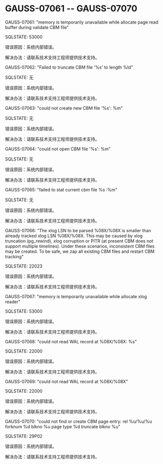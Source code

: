 # GAUSS-07061 -- GAUSS-07070

GAUSS-07061: "memory is temporarily unavailable while allocate page read buffer during validate CBM file"

SQLSTATE: 53000

错误原因：系统内部错误。

解决办法：请联系技术支持工程师提供技术支持。

GAUSS-07062: "Failed to truncate CBM file '%s' to length %ld"

SQLSTATE: 无

错误原因：系统内部错误。

解决办法：请联系技术支持工程师提供技术支持。

GAUSS-07063: "could not create new CBM file '%s': %m"

SQLSTATE: 无

错误原因：系统内部错误。

解决办法：请联系技术支持工程师提供技术支持。

GAUSS-07064: "could not open CBM file '%s': %m"

SQLSTATE: 无

错误原因：系统内部错误。

解决办法：请联系技术支持工程师提供技术支持。

GAUSS-07065: "failed to stat current cbm file %s :%m"

SQLSTATE: 无

错误原因：系统内部错误。

解决办法：请联系技术支持工程师提供技术支持。

GAUSS-07066: "The xlog LSN to be parsed %08X/%08X is smaller than already tracked xlog LSN %08X/%08X. This may be caused by xlog truncation \(pg\_rewind\), xlog corruption or PITR \(at present CBM does not support multiple timelines\). Under these scenarios, inconsistent CBM files may be created. To be safe, we zap all existing CBM files and restart CBM tracking"

SQLSTATE: 22023

错误原因：系统内部错误。

解决办法：请联系技术支持工程师提供技术支持。

GAUSS-07067: "memory is temporarily unavailable while allocate xlog reader"

SQLSTATE: 53000

错误原因：系统内部错误。

解决办法：请联系技术支持工程师提供技术支持。

GAUSS-07068: "could not read WAL record at %08X/%08X: %s"

SQLSTATE: 22000

错误原因：系统内部错误。

解决办法：请联系技术支持工程师提供技术支持。

GAUSS-07069: "could not read WAL record at %08X/%08X"

SQLSTATE: 22000

错误原因：系统内部错误。

解决办法：请联系技术支持工程师提供技术支持。

GAUSS-07070: "could not find or create CBM page entry: rel %u/%u/%u forknum %d blkno %u page type %d truncate blkno %u"

SQLSTATE: 29P02

错误原因：系统内部错误。

解决办法：请联系技术支持工程师提供技术支持。

